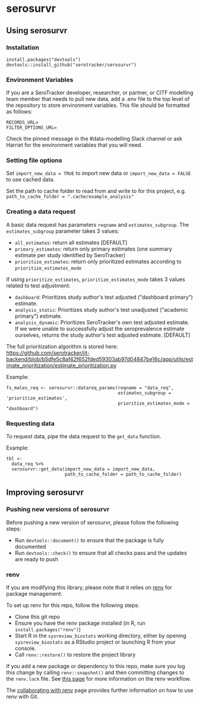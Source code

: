 # serosurvr

## Using serosurvr

### Installation

```
install.packages("devtools")
devtools::install_github("serotracker/serosurvr")
```

### Environment Variables

If you are a SeroTracker developer, researcher, or partner, or CITF modelling team member that needs to pull new data, add a .env file to the top level of the repository to store environment variables. This file should be formatted as follows:

```
RECORDS_URL=
FILTER_OPTIONS_URL=
```

Check the pinned message in the #data-modelling Slack channel or ask Harriet for the environment variables that you will need.

### Setting file options

Set `import_new_data = TRUE` to import new data or `import_new_data = FALSE` to use cached data.

Set the path to cache folder to read from and write to for this project, e.g.
`path_to_cache_folder = ".cache/example_analysis"`

### Creating a data request

A basic data request has parameters `reqname` and `estimates_subgroup`. The `estimates_subgroup` parameter takes 3 values:
- `all_estimates`: return all estimates [DEFAULT]
- `primary_estimates`: return only primary estimates (one summary estimate per study identified by SeroTracker)
- `prioritize_estimates`: return only prioritized estimates according to `prioritize_estimates_mode`

If using `prioritize_estimates`, `prioritize_estimates_mode` takes 3 values related to test adjustment:
- `dashboard`: Prioritizes study author's test adjusted ("dashboard primary") estimate.
- `analysis_static`: Prioritizes study author's test unadjusted ("academic primary") estimate.
- `analysis_dynamic`: Prioritizes SeroTracker's own test adjusted estimate. If we were unable to successfully adjust the seroprevalence estimate ourselves, returns the study author's test adjusted estimate. [DEFAULT]

The full prioritization algorithm is stored here: https://github.com/serotracker/iit-backend/blob/b5dfe5c8af42f652fded59303ab97d04847be16c/app/utils/estimate_prioritization/estimate_prioritization.py

Example:
```
fs_males_req <- serosurvr::datareq_params(reqname = "data_req",
                                          estimates_subgroup = 'prioritize_estimates',
                                          prioritize_estimates_mode = "dashboard")
```

### Requesting data

To request data, pipe the data request to the `get_data` function.

Example:
```
tbl <-
  data_req %>%
  serosurvr::get_data(import_new_data = import_new_data,
                      path_to_cache_folder = path_to_cache_folder)
```
                                          
## Improving serosurvr

### Pushing new versions of serosurvr

Before pushing a new version of serosurvr, please follow the following steps:
- Run `devtools::document()` to ensure that the package is fully documented
- Run `devtools::check()` to ensure that all checks pass and the updates are ready to push

### renv

If you are modifying this library, please note that it relies on [renv](https://rstudio.github.io/renv/articles/renv.html) for package management. 

To set up renv for this repo, follow the following steps:
- Clone this git repo
- Ensure you have the renv package installed (in R, run `install.packages("renv")`)
- Start R in the `sysreview_biostats` working directory, either by opening `sysreview_biostats` as a RStudio project or launching R from your console. 
- Call `renv::restore()` to restore the project library

If you add a new package or dependency to this repo, make sure you log this change by calling `renv::snapshot()` and then committing changes to the `renv.lock` file. See [this page](https://rstudio.github.io/renv/articles/renv.html) for more information on the renv workflow.

The [collaborating with renv](https://rstudio.github.io/renv/articles/collaborating.html) page provides further information on how to use renv with Git. 
